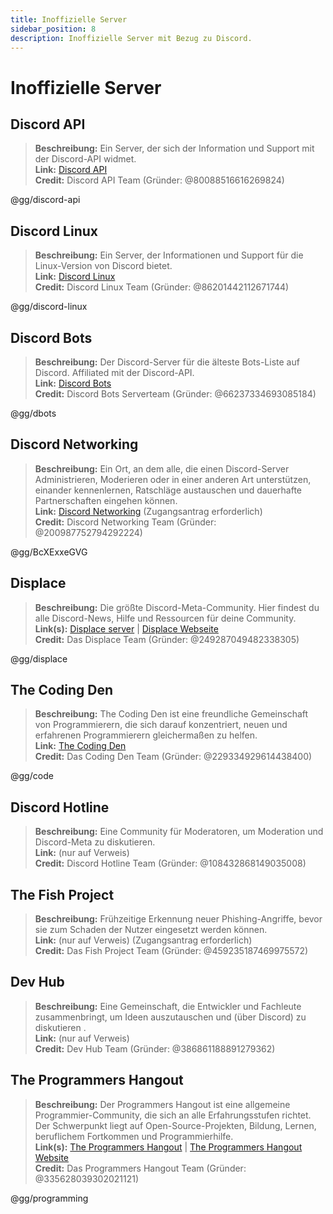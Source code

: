 ```yaml
---
title: Inoffizielle Server
sidebar_position: 8
description: Inoffizielle Server mit Bezug zu Discord.
---
```


# Inoffizielle Server

## **Discord API**
>__Beschreibung:__ Ein Server, der sich der Information und Support mit der Discord-API widmet.   <br/>
__Link:__ [Discord API](https://discord.gg/discord-api)   <br/>
__Credit:__ Discord API Team (Gründer: @80088516616269824)

@gg/discord-api

## **Discord Linux**
>__Beschreibung:__ Ein Server, der Informationen und Support für die Linux-Version von Discord bietet.   <br/>
__Link:__ [Discord Linux](https://discord.gg/discord-linux)   <br/>
__Credit:__ Discord Linux Team (Gründer: @86201442112671744)

@gg/discord-linux

## **Discord Bots**
>__Beschreibung:__ Der Discord-Server für die älteste Bots-Liste auf Discord. Affiliated mit der Discord-API.   <br/>
__Link:__ [Discord Bots](https://discord.gg/dbots)   <br/>
__Credit:__ Discord Bots Serverteam (Gründer: @66237334693085184)

@gg/dbots

## **Discord Networking**
>__Beschreibung:__ Ein Ort, an dem alle, die einen Discord-Server Administrieren, Moderieren oder in einer anderen Art unterstützen, einander kennenlernen, Ratschläge austauschen und dauerhafte Partnerschaften eingehen können.   <br/>
__Link:__ [Discord Networking](https://discord.gg/BcXExxeGVG) (Zugangsantrag erforderlich)   <br/>
__Credit:__ Discord Networking Team (Gründer: @200987752794292224)

@gg/BcXExxeGVG


## **Displace** 
>__Beschreibung:__ Die größte Discord-Meta-Community. Hier findest du alle Discord-News, Hilfe und Ressourcen für deine Community.   <br/>
__Link(s):__ [Displace server](https://discord.gg/displace) | [Displace Webseite](https://dat.place/)   <br/>
__Credit:__ Das Displace Team (Gründer: @249287049482338305)

@gg/displace

## **The Coding Den**
>__Beschreibung:__  The Coding Den ist eine freundliche Gemeinschaft von Programmierern, die sich darauf konzentriert, neuen und erfahrenen Programmierern gleichermaßen zu helfen.   <br/>
__Link:__ [The Coding Den](https://discord.gg/code)   <br/>
__Credit:__ Das Coding Den Team (Gründer: @229334929614438400)

@gg/code

## **Discord Hotline**
>__Beschreibung:__ Eine Community für Moderatoren, um Moderation und Discord-Meta zu diskutieren.   <br/>
__Link:__ (nur auf Verweis)   <br/>
__Credit:__ Discord Hotline Team (Gründer: @108432868149035008)

## **The Fish Project**
>__Beschreibung:__ Frühzeitige Erkennung neuer Phishing-Angriffe, bevor sie zum Schaden der Nutzer eingesetzt werden können.   <br/>
__Link:__ (nur auf Verweis) (Zugangsantrag erforderlich)   <br/>
__Credit:__ Das Fish Project Team (Gründer: @459235187469975572)

## **Dev Hub**
>__Beschreibung:__ Eine Gemeinschaft, die Entwickler und Fachleute zusammenbringt, um Ideen auszutauschen und (über Discord) zu diskutieren .   <br/>
__Link:__ (nur auf Verweis)   <br/>
__Credit:__ Dev Hub Team (Gründer: @386861188891279362)

## **The Programmers Hangout** 
>__Beschreibung:__ Der Programmers Hangout ist eine allgemeine Programmier-Community, die sich an alle Erfahrungsstufen richtet. Der Schwerpunkt liegt auf Open-Source-Projekten, Bildung, Lernen, beruflichem Fortkommen und Programmierhilfe.  <br/>
__Link(s):__ [The Programmers Hangout](https://discord.gg/programming) | [The Programmers Hangout Website](https://theprogrammershangout.com/)   <br/>
__Credit:__ Das Programmers Hangout Team (Gründer: @335628039302021121)

@gg/programming
